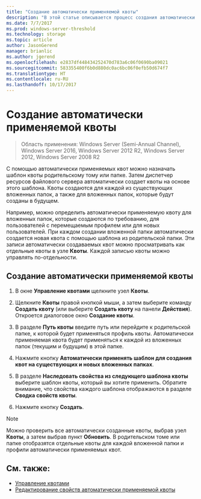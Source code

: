 ```yaml
---
title: "Создание автоматически применяемой квоты"
description: "В этой статье описывается процесс создания автоматически применяемой квоты на основе шаблона квоты"
ms.date: 7/7/2017
ms.prod: windows-server-threshold
ms.technology: storage
ms.topic: article
author: JasonGerend
manager: brianlic
ms.author: jgerend
ms.openlocfilehash: e2837df448434252470d783a6c06f0690ba09021
ms.sourcegitcommit: 583355400f6b0d880dc0ac6bc06f0efb50d674f7
ms.translationtype: HT
ms.contentlocale: ru-RU
ms.lasthandoff: 10/17/2017
---
```

# <a name="create-an-auto-apply-quota"></a>Создание автоматически применяемой квоты

> Область применения: Windows Server (Semi-Annual Channel), Windows Server 2016, Windows Server 2012 R2, Windows Server 2012, Windows Server 2008 R2

С помощью автоматически применяемых квот можно назначать шаблон квоты родительскому тому или папке. Затем диспетчер ресурсов файлового сервера автоматически создает квоты на основе этого шаблона. Квоты создаются для каждой из существующих вложенных папок, а также для вложенных папок, которые будут созданы в будущем.

Например, можно определить автоматически применяемую квоту для вложенных папок, которые создаются по требованию, для пользователей с перемещаемым профилем или для новых пользователей. При каждом создании вложенной папки автоматически создается новая квота с помощью шаблона из родительской папки. Эти записи автоматически создаваемых квот можно просматривать как отдельные квоты в узле **Квоты**. Каждой записью квоты можно управлять по-отдельности.

## <a name="to-create-an-auto-apply-quota"></a>Создание автоматически применяемой квоты

1.  В окне **Управление квотами** щелкните узел **Квоты**.

2.  Щелкните **Квоты** правой кнопкой мыши, а затем выберите команду **Создать квоту** (или выберите **Создать квоту** на панели **Действия**). Откроется диалоговое окно **Создание квоты**.

3.  В разделе **Путь квоты** введите путь или перейдите к родительской папке, к которой будет применяться профиль квоты. Автоматически применяемая квота будет применяться к каждой из вложенных папок (текущим и будущим) в этой папке.

4.  Нажмите кнопку **Автоматически применять шаблон для создания квот на существующих и новых вложенных папках**.

5.  В разделе **Наследовать свойства из следующего шаблона квоты** выберите шаблон квоты, который вы хотите применить. Обратите внимание, что свойства каждого шаблона отображаются в разделе **Сводка свойств квоты**.

6.  Нажмите кнопку **Создать**.

> [!Note]
> Можно проверить все автоматически созданные квоты, выбрав узел **Квоты**, а затем выбрав пункт **Обновить**. В родительском томе или папке отобразятся отдельные квоты для каждой вложенной папки и профили автоматически применяемых квот.

## <a name="see-also"></a>См. также:

-   [Управление квотами](quota-management.md)
-   [Редактирование свойств автоматически применяемой квоты](edit-auto-apply-quota-properties.md)